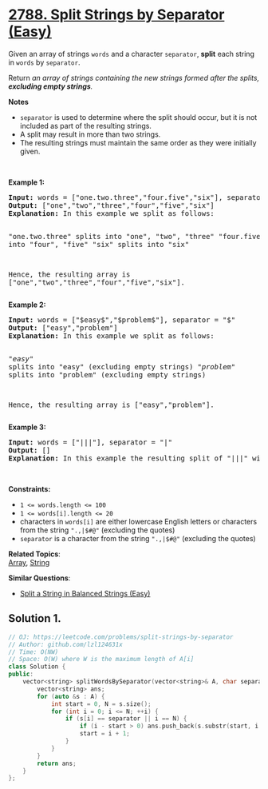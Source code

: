 # [2788. Split Strings by Separator (Easy)](https://leetcode.com/problems/split-strings-by-separator)

<p>Given an array of strings <code>words</code> and a character <code>separator</code>, <strong>split</strong> each string in <code>words</code> by <code>separator</code>.</p>
<p>Return <em>an array of strings containing the new strings formed after the splits, <strong>excluding empty strings</strong>.</em></p>
<p><strong>Notes</strong></p>
<ul>
	<li><code>separator</code> is used to determine where the split should occur, but it is not included as part of the resulting strings.</li>
	<li>A split may result in more than two strings.</li>
	<li>The resulting strings must maintain the same order as they were initially given.</li>
</ul>
<p>&nbsp;</p>
<p><strong class="example">Example 1:</strong></p>
<pre><strong>Input:</strong> words = ["one.two.three","four.five","six"], separator = "."
<strong>Output:</strong> ["one","two","three","four","five","six"]
<strong>Explanation: </strong>In this example we split as follows:

"one.two.three" splits into "one", "two", "three"
"four.five" splits into "four", "five"
"six" splits into "six" 

Hence, the resulting array is ["one","two","three","four","five","six"].</pre>
<p><strong class="example">Example 2:</strong></p>
<pre><strong>Input:</strong> words = ["$easy$","$problem$"], separator = "$"
<strong>Output:</strong> ["easy","problem"]
<strong>Explanation:</strong> In this example we split as follows: 

"$easy$" splits into "easy" (excluding empty strings)
"$problem$" splits into "problem" (excluding empty strings)

Hence, the resulting array is ["easy","problem"].
</pre>
<p><strong class="example">Example 3:</strong></p>
<pre><strong>Input:</strong> words = ["|||"], separator = "|"
<strong>Output:</strong> []
<strong>Explanation:</strong> In this example the resulting split of "|||" will contain only empty strings, so we return an empty array []. </pre>
<p>&nbsp;</p>
<p><strong>Constraints:</strong></p>
<ul>
	<li><code>1 &lt;= words.length &lt;= 100</code></li>
	<li><code>1 &lt;= words[i].length &lt;= 20</code></li>
	<li>characters in <code>words[i]</code> are either lowercase English letters or characters from the string <code>".,|$#@"</code> (excluding the quotes)</li>
	<li><code>separator</code> is a character from the string <code>".,|$#@"</code> (excluding the quotes)</li>
</ul>

**Related Topics**:  
[Array](https://leetcode.com/tag/array/), [String](https://leetcode.com/tag/string/)

**Similar Questions**:
* [Split a String in Balanced Strings (Easy)](https://leetcode.com/problems/split-a-string-in-balanced-strings/)

## Solution 1.

```cpp
// OJ: https://leetcode.com/problems/split-strings-by-separator
// Author: github.com/lzl124631x
// Time: O(NW)
// Space: O(W) where W is the maximum length of A[i]
class Solution {
public:
    vector<string> splitWordsBySeparator(vector<string>& A, char separator) {
        vector<string> ans;
        for (auto &s : A) {
            int start = 0, N = s.size();
            for (int i = 0; i <= N; ++i) {
                if (s[i] == separator || i == N) {
                    if (i - start > 0) ans.push_back(s.substr(start, i - start));
                    start = i + 1;
                }
            }
        }
        return ans;
    }
};
```